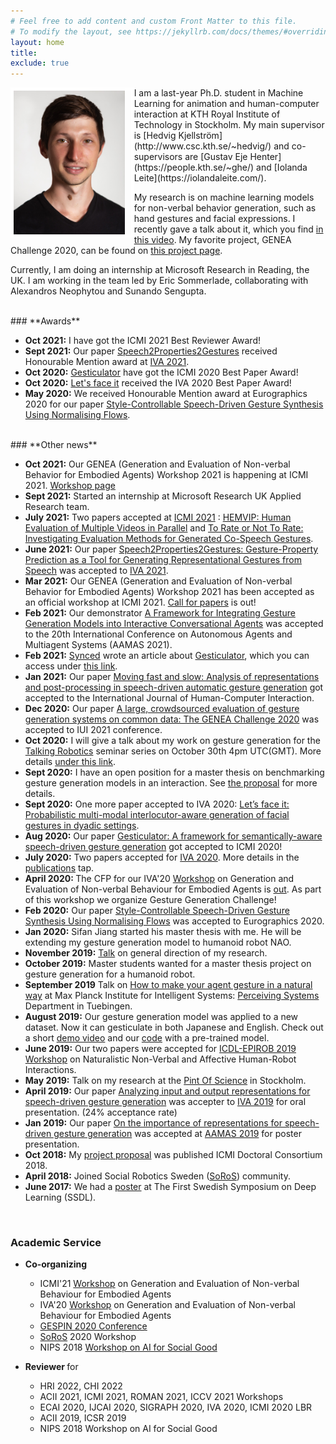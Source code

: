 ```yaml
---
# Feel free to add content and custom Front Matter to this file.
# To modify the layout, see https://jekyllrb.com/docs/themes/#overriding-theme-defaults
layout: home
title: 
exclude: true
---
```



<link href="https://stackpath.bootstrapcdn.com/bootstrap/4.5.2/css/bootstrap.min.css" rel="stylesheet" integrity="sha512-MoRNloxbStBcD8z3M/2BmnT+rg4IsMxPkXaGh2zD6LGNNFE80W3onsAhRcMAMrSoyWL9xD7Ert0men7vR8LUZg==" crossorigin="anonymous">
<link rel="stylesheet" href="https://cdnjs.cloudflare.com/ajax/libs/mdbootstrap/4.19.1/css/mdb.min.css" integrity="sha512-RO38pBRxYH3SoOprtPTD86JFOclM51/XTIdEPh5j8sj4tp8jmQIx26twG52UaLi//hQldfrh7e51WzP9wuP32Q==" crossorigin="anonymous" />
<!-- Fonts & Icons -->
<link rel="stylesheet" href="https://cdnjs.cloudflare.com/ajax/libs/font-awesome/5.14.0/css/all.min.css"  integrity="sha512-1PKOgIY59xJ8Co8+NE6FZ+LOAZKjy+KY8iq0G4B3CyeY6wYHN3yt9PW0XpSriVlkMXe40PTKnXrLnZ9+fkDaog==" crossorigin="anonymous">


<img style="float: left; border: 5px solid white; padding-right: 10px;" src="assets/Prof_pic.jpg" height="230" alt="portrait">
I am a last-year Ph.D. student in Machine Learning for animation and human-computer interaction at KTH Royal Institute of Technology in Stockholm. My main supervisor is [Hedvig Kjellström](http://www.csc.kth.se/~hedvig/) and co-supervisors are [Gustav Eje Henter](https://people.kth.se/~ghe/) and [Iolanda Leite](https://iolandaleite.com/).

My research is on machine learning models for non-verbal behavior generation, such as hand gestures and facial expressions. I recently gave a talk about it, which you find [in this video](https://youtu.be/JeMwtr8pxcc). My favorite project, GENEA Challenge 2020, can be found on [this project page](https://svito-zar.github.io/GENEAchallenge2020/).

Currently, I am doing an internship at Microsoft Research in Reading, the UK. I am working in the team led by Eric Sommerlade, collaborating with Alexandros Neophytou and Sunando Sengupta.



<br>
### **Awards**

* <strong>Oct 2021:</strong> I have got the ICMI 2021 Best Reviewer Award!
* <strong>Sept 2021:</strong> Our paper [Speech2Properties2Gestures](https://dl.acm.org/doi/10.1145/3472306.3478333?cid=99659309831) received Honourable Mention award at [IVA 2021](https://sites.google.com/view/iva2021/).
* <strong>Oct 2020:</strong> [Gesticulator](https://svito-zar.github.io/gesticulator/) have got the ICMI 2020 Best Paper Award!
* <strong>Oct 2020:</strong> [Let's face it](https://jonepatr.github.io/lets_face_it/) received the IVA 2020 Best Paper Award!
* <strong>May 2020:</strong> We received Honourable Mention award at Eurographics 2020 for our paper [Style-Controllable Speech-Driven Gesture Synthesis Using Normalising Flows](https://diglib.eg.org/handle/10.1111/cgf13946).

<br>
### **Other news**

* <strong>Oct 2021:</strong> Our GENEA (Generation and Evaluation of Non-verbal Behavior for Embodied Agents) Workshop 2021 is happening at ICMI 2021. [Workshop page](https://genea-workshop.github.io/2021/)
* <strong>Sept 2021:</strong> Started an internship at Microsoft Research UK Applied Research team.
* <strong>July 2021:</strong> Two papers accepted at [ICMI 2021](https://icmi.acm.org/2021/) : [HEMVIP: Human Evaluation of Multiple Videos in Parallel](https://arxiv.org/abs/2101.11898) and [To Rate or Not To Rate: Investigating Evaluation Methods for Generated Co-Speech Gestures](https://arxiv.org/abs/2108.05709).
* <strong>June 2021:</strong> Our paper [Speech2Properties2Gestures: Gesture-Property Prediction as a Tool for Generating Representational Gestures from Speech](https://dl.acm.org/doi/pdf/10.1145/3472306.3478333) was accepted to [IVA 2021](https://sites.google.com/view/iva2021/).
* <strong>Mar 2021:</strong> Our GENEA (Generation and Evaluation of Non-verbal Behavior for Embodied Agents) Workshop 2021 has been accepted as an official workshop at ICMI 2021. [Call for papers](https://genea-workshop.github.io/2021/#call-for-papers) is out!
* <strong>Feb 2021:</strong> Our demonstrator [A Framework for Integrating Gesture Generation Models into Interactive Conversational Agents](http://www.ifaamas.org/Proceedings/aamas2021/pdfs/p1779.pdf) was accepted to the 20th International Conference on Autonomous Agents and Multiagent Systems (AAMAS 2021).
* <strong>Feb 2021:</strong> [Synced](https://syncedreview.com/) wrote an article about [Gesticulator](https://svito-zar.github.io/gesticulator/), which you can access under [this link](https://syncedreview.com/2021/02/10/icmi-2020-best-paper-gesticulator-a-framework-for-semantically-aware-speech-driven-gesture-generation/).
* <strong>Jan 2021:</strong> Our paper [Moving fast and slow: Analysis of representations and post-processing in speech-driven automatic gesture generation](https://www.tandfonline.com/doi/full/10.1080/10447318.2021.1883883) got accepted to the International Journal of Human-Computer Interaction.
* <strong>Dec 2020:</strong> Our paper [A large, crowdsourced evaluation of gesture generation systems on common data: The GENEA Challenge 2020](https://dl.acm.org/doi/10.1145/3397481.3450692) was accepted to IUI 2021 conference.
* <strong>Oct 2020:</strong> I will give a talk about my work on gesture generation for the [Talking Robotics](https://talking-robotics.github.io) seminar series on October 30th 4pm UTC(GMT). More details [under this link](https://talking-robotics.github.io/session_details/taras.html).
* <strong>Sept 2020:</strong> I have an open position for a master thesis on benchmarking gesture generation models in an interaction. See [the proposal](https://www.kth.se/profile/tarask/page/master-thesis-proposal) for more details.
* <strong>Sept 2020:</strong> One more paper accepted to IVA 2020: [Let’s face it: Probabilistic multi-modal interlocutor-aware generation of facial gestures in dyadic settings](https://arxiv.org/abs/2006.09888).
* <strong>Aug 2020:</strong> Our paper [Gesticulator: A framework for semantically-aware speech-driven gesture generation](https://arxiv.org/abs/2001.09326) got accepted to ICMI 2020!
* <strong>July 2020:</strong> Two papers accepted for [IVA 2020](http://iva2020.psy.gla.ac.uk). More details in the [publications](https://svito-zar.github.io/publications/) tap.
* <strong> April 2020: </strong> The CFP for our IVA'20 [Workshop](https://genea-workshop.github.io/2020/) on Generation and Evaluation of Non-verbal Behaviour for Embodied Agents is [out](https://easychair.org/cfp/GENEA_Workshop_2020). As part of this workshop we organize Gesture Generation Challenge!
* <strong>Feb 2020:</strong> Our paper [Style-Controllable Speech-Driven Gesture Synthesis Using Normalising Flows](https://diglib.eg.org/handle/10.1111/cgf13946) was accepted to Eurographics 2020.
* <strong>Jan 2020:</strong> Sifan Jiang started his master thesis with me. He will be extending my gesture generation model to humanoid robot NAO.
* <strong>November 2019:</strong> [Talk](https://youtu.be/AS5VorjTwcg) on general direction of my research.
* <strong>October 2019:</strong> Master students wanted for a master thesis project on gesture generation for a humanoid robot.
* <strong>September 2019</strong> Talk on [How to make your agent gesture in a natural way](https://ps.is.tuebingen.mpg.de/events/how-to-make-your-agent-gesture-in-a-natural-way) at Max Planck Institute for Intelligent Systems: [Perceiving Systems](https://ps.is.tuebingen.mpg.de) Department in Tuebingen.
* <strong>August 2019:</strong> Our gesture generation model was applied to a new dataset. Now it can gesticulate in both Japanese and English. Check out a short [demo video](https://youtu.be/tQLVyTVtsSU) and our [code](https://github.com/Svito-zar/speech-driven-hand-gesture-generation-demo) with a pre-trained model.
* <strong>June 2019:</strong> Our two papers were accepted for [ICDL-EPIROB 2019 Workshop](https://nicolas-navarro-guerrero.gitlab.io/workshop-non-verbal-human-robot-interactions-icdl-epirob-2019/) on Naturalistic Non-Verbal and Affective Human-Robot Interactions.
* <strong>May 2019:</strong> Talk on my research at the [Pint Of Science](http://pintofscience.se/) in Stockholm.
* <strong>April 2019:</strong> Our paper [Analyzing input and output representations for speech-driven gesture generation](https://www.researchgate.net/publication/331645229_Analyzing_Input_and_Output_Representations_for_Speech-Driven_Gesture_Generation) was accepter to [IVA 2019](https://iva2019.sciencesconf.org/) for oral presentation. (24% acceptance rate)
* <strong>Jan 2019:</strong> Our paper [On the importance of representations for speech-driven gesture generation](http://www.ifaamas.org/Proceedings/aamas2019/pdfs/p2072.pdf) was accepted at [AAMAS 2019](http://aamas2019.encs.concordia.ca/) for poster presentation.
* <strong>Oct 2018:</strong> My [project proposal](https://www.researchgate.net/publication/328032360_Data_Driven_Non-Verbal_Behavior_Generation_for_Humanoid_Robots) was published ICMI Doctoral Consortium 2018.
* <strong>April 2018:</strong> Joined Social Robotics Sweden ([SoRoS](https://soros-community.github.io/)) community.
* <strong>June 2017:</strong> We had a [poster](https://www.csc.kth.se/~hedvig/publications/ssdl_17.pdf) at The First Swedish Symposium on Deep Learning (SSDL).

&nbsp;
&nbsp;

### **Academic Service**

* <strong> Co-organizing </strong>
    - ICMI'21 [Workshop](https://genea-workshop.github.io/2021/) on Generation and Evaluation of Non-verbal Behaviour for Embodied Agents
    - IVA'20 [Workshop](https://genea-workshop.github.io/2020/) on Generation and Evaluation of Non-verbal Behaviour for Embodied Agents
    - [GESPIN 2020 Conference](http://sprakbanken.speech.kth.se/events/gespin/)
    - [SoRoS](https://soros-community.github.io/)  2020 Workshop
    - NIPS 2018 [Workshop on AI for Social Good](https://aiforsocialgood.github.io/2018/cfp.htm)


* <strong> Reviewer </strong> for
    - HRI 2022, CHI 2022
    - ACII 2021, ICMI 2021, ROMAN 2021, ICCV 2021 Workshops
    - ECAI 2020, IJCAI 2020, SIGRAPH 2020, IVA 2020, ICMI 2020 LBR
    - ACII 2019, ICSR 2019
    - NIPS 2018 Workshop on AI for Social Good




